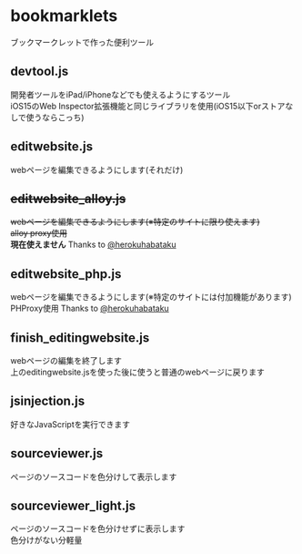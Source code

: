 # bookmarklets
ブックマークレットで作った便利ツール

## devtool.js
開発者ツールをiPad/iPhoneなどでも使えるようにするツール  
iOS15のWeb Inspector拡張機能と同じライブラリを使用(iOS15以下orストアなしで使うならこっち)  

## editwebsite.js
webページを編集できるようにします(それだけ)  

## ~~editwebsite_alloy.js~~  
~~webページを編集できるようにします(※特定のサイトに限り使えます)~~  
~~alloy proxy使用~~  
**現在使えません**
Thanks to [@herokuhabataku](https://github.com/herokuhabataku)  

## editwebsite_php.js
webページを編集できるようにします(※特定のサイトには付加機能があります)   
PHProxy使用
Thanks to [@herokuhabataku](https://github.com/herokuhabataku)  

## finish_editingwebsite.js
webページの編集を終了します  
上のeditingwebsite.jsを使った後に使うと普通のwebページに戻ります  

## jsinjection.js
好きなJavaScriptを実行できます  

## sourceviewer.js
ページのソースコードを色分けして表示します  

## sourceviewer_light.js
ページのソースコードを色分けせずに表示します  
色分けがない分軽量  
